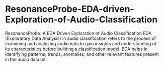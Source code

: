 # ResonanceProbe-EDA-driven-Exploration-of-Audio-Classification
ResonanceProbe: A EDA Driven Exploration of Audio Classification
EDA (Exploratory Data Analysis) in audio classification refers to the process of examining and analyzing audio data to gain insights and understanding of its characteristics before building a classification model. EDA helps in identifying patterns, trends, anomalies, and other relevant features present in the audio dataset.
